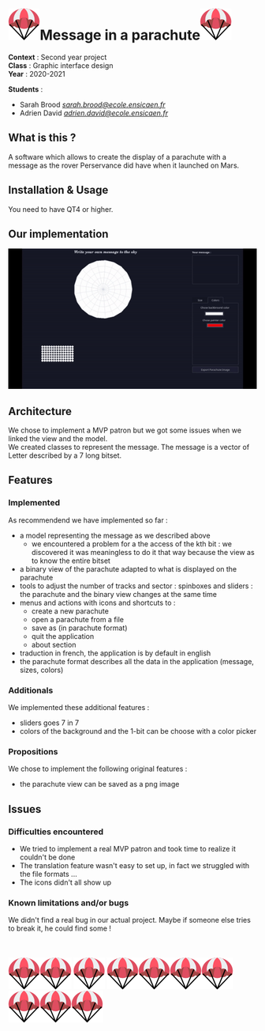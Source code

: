
# ![parachute.png](icons/parachuting.png)Message in a parachute![parachute.png](icons/parachuting.png)

**Context** : Second year project \
**Class** : Graphic interface design \
**Year** : 2020-2021

**Students** :

* Sarah Brood *sarah.brood@ecole.ensicaen.fr*
* Adrien David *adrien.david@ecole.ensicaen.fr*

## What is this ?
A software which allows to create the display of a parachute with a message as the rover Perservance did have when it launched on Mars.  
## Installation & Usage
You need to have QT4 or higher.

## Our implementation

![parachute.gif](screen_readme/parachute.gif)

## Architecture

We chose to implement a MVP patron but we got some issues when we linked the view and the model.\
We created classes to represent the message. The message is a vector of Letter described by a 7 long bitset.

## Features

### Implemented
As recommendend we have implemented so far : 
- a model representing the message as we described above
  - we encountered a problem for a the access of the kth bit : we discovered it was meaningless to do it that way because the view as to know the entire bitset  
- a binary view of the parachute adapted to what is displayed on the parachute
- tools to adjust the number of tracks and sector : spinboxes and sliders : the parachute and the binary view changes at the same time 
- menus and actions with icons and shortcuts to :
    - create a new parachute
    - open a parachute from a file
    - save as (in parachute format)
    - quit the application
    - about section
- traduction in french, the application is by default in english 
- the parachute format describes all the data in the application (message, sizes, colors)
### Additionals
We implemented these additional  features : 
- sliders goes 7 in 7 
- colors of the background and the 1-bit can be choose with a color picker 

### Propositions
We chose to implement the following original features :
- the parachute view can be saved as a png image
## Issues

### Difficulties encountered
- We tried to implement a real MVP patron and took time to realize it couldn't be done 
- The translation feature wasn't easy to set up, in fact we struggled with the file formats ... 
- The icons didn't all show up 

### Known limitations and/or bugs
We didn't find a real bug in our actual project. Maybe if someone else tries to break it, he could find some ! \
\
\
\
  ![parachute.png](icons/parachuting.png)![parachute.png](icons/parachuting.png) ![parachute.png](icons/parachuting.png) ![parachute.png](icons/parachuting.png)![parachute.png](icons/parachuting.png)![parachute.png](icons/parachuting.png)![parachute.png](icons/parachuting.png)![parachute.png](icons/parachuting.png)![parachute.png](icons/parachuting.png)![parachute.png](icons/parachuting.png)